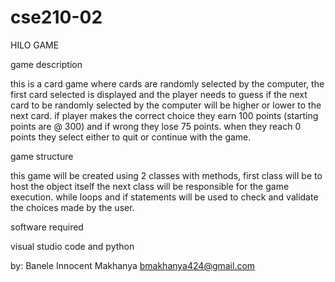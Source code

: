 # cse210-02
HILO GAME

game description

this is a card game where cards are randomly selected by the computer, the first card selected is displayed and the player needs to guess if the next card to be randomly selected by the computer will be higher or lower to the next card. if player makes the correct choice they earn 100 points (starting points are @ 300) and if wrong they lose 75 points. when they reach 0 points they select either to quit or continue with the game.

game structure

this game will be created using 2 classes with methods, first class will be to host the object itself the next class will be responsible for the game execution. while loops and if statements will be used to check and validate the choices made by the user. 

software required

visual studio code and python

by: Banele Innocent Makhanya bmakhanya424@gmail.com
